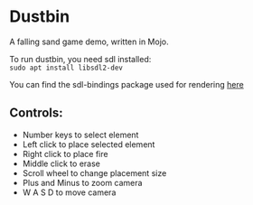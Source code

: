 # Dustbin

A falling sand game demo, written in Mojo.

To run dustbin, you need sdl installed:  
`sudo apt install libsdl2-dev`

You can find the sdl-bindings package used for rendering [here](https://github.com/Ryul0rd/sdl-bindings)

## Controls:
- Number keys to select element
- Left click to place selected element
- Right click to place fire
- Middle click to erase
- Scroll wheel to change placement size
- Plus and Minus to zoom camera
- W A S D to move camera